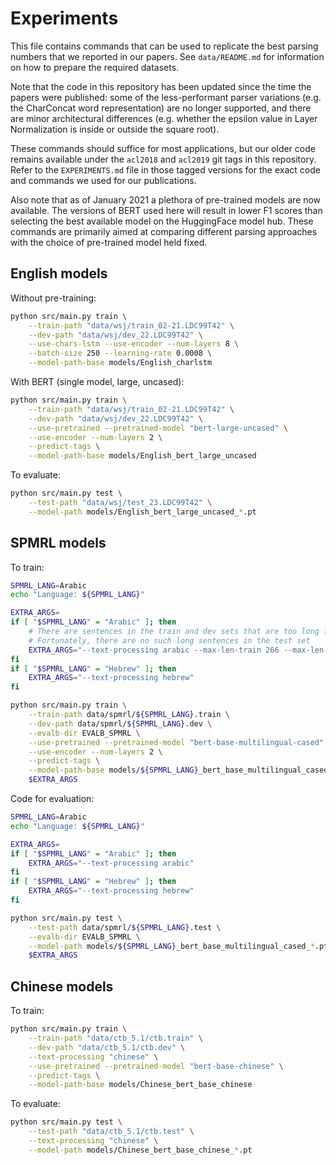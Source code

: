 # Experiments

This file contains commands that can be used to replicate the best parsing numbers that we reported in our papers. See `data/README.md` for information on how to prepare the required datasets.

Note that the code in this repository has been updated since the time the papers were published: some of the less-performant parser variations (e.g. the CharConcat word representation) are no longer supported, and there are minor architectural differences (e.g. whether the epsilon value in Layer Normalization is inside or outside the square root).

These commands should suffice for most applications, but our older code remains available under the `acl2018` and `acl2019` git tags in this repository. Refer to the `EXPERIMENTS.md` file in those tagged versions for the exact code and commands we used for our publications.

Also note that as of January 2021 a plethora of pre-trained models are now available. The versions of BERT used here will result in lower F1 scores than selecting the best available model on the HuggingFace model hub. These commands are primarily aimed at comparing different parsing approaches with the choice of pre-trained model held fixed.

## English models

Without pre-training:
```bash
python src/main.py train \
    --train-path "data/wsj/train_02-21.LDC99T42" \
    --dev-path "data/wsj/dev_22.LDC99T42" \
    --use-chars-lstm --use-encoder --num-layers 8 \
    --batch-size 250 --learning-rate 0.0008 \
    --model-path-base models/English_charlstm
```

With BERT (single model, large, uncased):
```bash
python src/main.py train \
    --train-path "data/wsj/train_02-21.LDC99T42" \
    --dev-path "data/wsj/dev_22.LDC99T42" \
    --use-pretrained --pretrained-model "bert-large-uncased" \
    --use-encoder --num-layers 2 \
    --predict-tags \
    --model-path-base models/English_bert_large_uncased
```

To evaluate:
```bash
python src/main.py test \
    --test-path "data/wsj/test_23.LDC99T42" \
    --model-path models/English_bert_large_uncased_*.pt
```

## SPMRL models

To train:
```bash
SPMRL_LANG=Arabic
echo "Language: ${SPMRL_LANG}"

EXTRA_ARGS=
if [ "$SPMRL_LANG" = "Arabic" ]; then
    # There are sentences in the train and dev sets that are too long for BERT.
    # Fortunately, there are no such long sentences in the test set
    EXTRA_ARGS="--text-processing arabic --max-len-train 266 --max-len-dev 494"
fi
if [ "$SPMRL_LANG" = "Hebrew" ]; then
    EXTRA_ARGS="--text-processing hebrew"
fi

python src/main.py train \
    --train-path data/spmrl/${SPMRL_LANG}.train \
    --dev-path data/spmrl/${SPMRL_LANG}.dev \
    --evalb-dir EVALB_SPMRL \
    --use-pretrained --pretrained-model "bert-base-multilingual-cased" \
    --use-encoder --num-layers 2 \
    --predict-tags \
    --model-path-base models/${SPMRL_LANG}_bert_base_multilingual_cased \
    $EXTRA_ARGS
```

Code for evaluation:
```bash
SPMRL_LANG=Arabic
echo "Language: ${SPMRL_LANG}"

EXTRA_ARGS=
if [ "$SPMRL_LANG" = "Arabic" ]; then
    EXTRA_ARGS="--text-processing arabic"
fi
if [ "$SPMRL_LANG" = "Hebrew" ]; then
    EXTRA_ARGS="--text-processing hebrew"
fi

python src/main.py test \
    --test-path data/spmrl/${SPMRL_LANG}.test \
    --evalb-dir EVALB_SPMRL \
    --model-path models/${SPMRL_LANG}_bert_base_multilingual_cased_*.pt \
    $EXTRA_ARGS
```

## Chinese models

To train:
```bash
python src/main.py train \
    --train-path "data/ctb_5.1/ctb.train" \
    --dev-path "data/ctb_5.1/ctb.dev" \
    --text-processing "chinese" \
    --use-pretrained --pretrained-model "bert-base-chinese" \
    --predict-tags \
    --model-path-base models/Chinese_bert_base_chinese
```

To evaluate:
```bash
python src/main.py test \
    --test-path "data/ctb_5.1/ctb.test" \
    --text-processing "chinese" \
    --model-path models/Chinese_bert_base_chinese_*.pt
```
